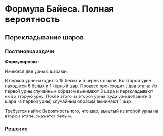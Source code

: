 # Формула Байеса. Полная вероятность

## Перекладывание шаров

### Постановка задачи

**Формулировка:**

Имеются две урны с шарами:

В первой урне находится 15 белых и 5 черных шаров. Во второй урне находится 6 белых и 1 черный шар. Процесс происходит в два этапа:
Из первой урны случайным образом вынимают 3 шара и перекладывают их во вторую урну. После этого из второй урны (куда уже добавили 3 шара из первой урны) случайным образом вынимают 1 шар

Требуется найти: Вероятность того, что шар, вынутый из второй урны на втором этапе, окажется белым.

### [Решение](task.py)